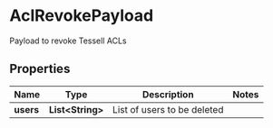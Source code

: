 

# AclRevokePayload

Payload to revoke Tessell ACLs

## Properties

Name | Type | Description | Notes
------------ | ------------- | ------------- | -------------
**users** | **List&lt;String&gt;** | List of users to be deleted | 



